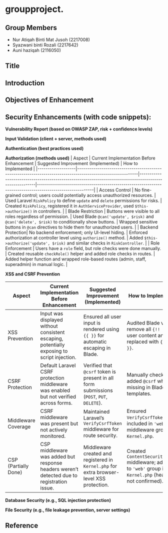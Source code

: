 # groupproject.

## Group Members

* Nur Atiqah Binti Mat Jusoh (2217008)
* Syazwani binti Rozali (2217642)
* Auni haziqah (2116050)

## Title

## Introduction

## Objectives of Enhancement

## Security Enhancements (with code snippets):

**Vulnerability Report (based on OWASP ZAP, risk + confidence levels)**

**Input Validation (client + server, methods used)**

**Authentication (best practices used)**

**Authorization (methods used)**
| Aspect            | Current Implementation Before Enhancement                                                                 | Suggested Improvement (Implemented)                                                                 | How to Implemented                                                                                     |
|-------------------|------------------------------------------------------------------------------------------------------------|--------------------------------------------------------------------------------------------------------|----------------------------------------------------------------------------------------------------------|
| Access Control    | No fine-grained control; users could potentially access unauthorized resources.                           | Used Laravel `RiskPolicy` to define `update` and `delete` permissions for risks.                      | Created `RiskPolicy`, registered it in `AuthServiceProvider`, used `$this->authorize()` in controllers. |
| Blade Restriction | Buttons were visible to all roles regardless of permission.                                                | Used Blade `@can('update', $risk)` and `@can('delete', $risk)` to conditionally show buttons.         | Wrapped sensitive buttons in `@can` directives to hide them for unauthorized users.                     |
| Backend Protection| No backend enforcement; only UI-level hiding.                                                             | Enforced authorization at controller level using `authorize()` method.                                | Added `$this->authorize('update', $risk)` and similar checks in `RiskController`.                      |
| Role Enforcement  | Users have a `role` field, but role checks were done manually.                                            | Created reusable `checkRole()` helper and added role checks in routes.                                | Added helper function and wrapped role-based routes (admin, staff, superadmin) in manual logic.        |

**XSS and CSRF Prevention**

| Aspect             | Current Implementation Before Enhancement                                                     | Suggested Improvement (Implemented)                                                                  | How to Implemented                                                                                          |
|--------------------|------------------------------------------------------------------------------------------------|--------------------------------------------------------------------------------------------------------|---------------------------------------------------------------------------------------------------------------|
| XSS Prevention     | Input was displayed without consistent escaping, potentially exposing to script injection.     | Ensured all user input is rendered using `{{ }}` for automatic escaping in Blade.                     | Audited Blade views to remove all `{!! !!}` for user content and replaced with `{{ $data }}`.                |
| CSRF Protection    | Default Laravel CSRF protection middleware was enabled but not verified across forms.          | Verified that `@csrf` token is present in all form submissions (`POST`, `PUT`, `DELETE`).             | Manually checked and added `@csrf` where missing in Blade form templates.                                     |
| Middleware Coverage| CSRF middleware was present but not actively monitored.                                        | Maintained Laravel’s `VerifyCsrfToken` middleware for route security.                                 | Ensured `VerifyCsrfToken` is included in `'web'` middleware group in `Kernel.php`.                           |
| CSP (Partially Done) | CSP middleware was added but response headers weren’t detected due to registration issue.     | Middleware created and registered in `Kernel.php` for extra browser-level XSS protection.             | Created `ContentSecurityPolicy` middleware; added it to `'web'` group in `Kernel.php` (header not confirmed). |


**Database Security (e.g., SQL injection protection)**

**File Security (e.g., file leakage prevention, server settings)**


## Reference

